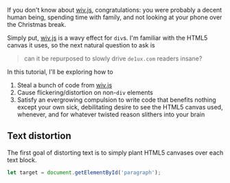 If you don't know about [wiv.js](https://github.com/jjkaufman/wiv.js), congratulations: you were probably a decent human being, spending time with family, and not looking at your phone over the Christmas break.

Simply put, [wiv.js](https://github.com/jjkaufman/wiv.js) is a wavy effect for `div`s. I'm familiar with the HTML5 canvas it uses, so the next natural question to ask is

> can it be repurposed to slowly drive `de1ux.com` readers insane?

In this tutorial, I'll be exploring how to

1. Steal a bunch of code from [wiv.js](https://github.com/jjkaufman/wiv.js)
2. Cause flickering/distortion on non-`div` elements
3. Satisfy an evergrowing compulsion to write code that benefits nothing except your own sick, debilitating desire to see the HTML5 canvas used, whenever, and for whatever twisted reason slithers into your brain

## Text distortion

The first goal of distorting text is to simply plant HTML5 canvases over each text block.

```typescript
let target = document.getElementById('paragraph');

```
